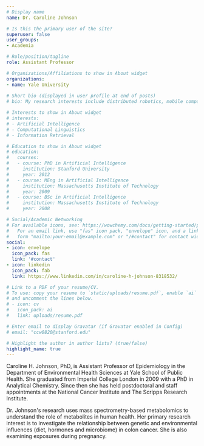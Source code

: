 ```yaml
---
# Display name
name: Dr. Caroline Johnson

# Is this the primary user of the site?
superuser: false
user_groups:
- Academia

# Role/position/tagline
role: Assistant Professor

# Organizations/Affiliations to show in About widget
organizations:
- name: Yale University
  
# Short bio (displayed in user profile at end of posts)
# bio: My research interests include distributed robotics, mobile computing and programmable matter.

# Interests to show in About widget
# interests:
# - Artificial Intelligence
# - Computational Linguistics
# - Information Retrieval

# Education to show in About widget
# education:
#   courses:
#   - course: PhD in Artificial Intelligence
#     institution: Stanford University
#     year: 2012
#   - course: MEng in Artificial Intelligence
#     institution: Massachusetts Institute of Technology
#     year: 2009
#   - course: BSc in Artificial Intelligence
#     institution: Massachusetts Institute of Technology
#     year: 2008

# Social/Academic Networking
# For available icons, see: https://wowchemy.com/docs/getting-started/page-builder/#icons
#   For an email link, use "fas" icon pack, "envelope" icon, and a link in the
#   form "mailto:your-email@example.com" or "/#contact" for contact widget.
social:
- icon: envelope
  icon_pack: fas
  link: '#contact'
- icon: linkedin
  icon_pack: fab
  link: https://www.linkedin.com/in/caroline-h-johnson-8318532/

# Link to a PDF of your resume/CV.
# To use: copy your resume to `static/uploads/resume.pdf`, enable `ai` icons in `params.toml`, 
# and uncomment the lines below.
# - icon: cv
#   icon_pack: ai
#   link: uploads/resume.pdf

# Enter email to display Gravatar (if Gravatar enabled in Config)
# email: "ccw0820@stanford.edu"

# Highlight the author in author lists? (true/false)
highlight_name: true
---
```


Caroline H. Johnson, PhD, is Assistant Professor of Epidemiology in the Department of Environmental Health Sciences at Yale School of Public Health. She graduated from Imperial College London in 2009 with a PhD in Analytical Chemistry. Since then she has held postdoctoral and staff appointments at the National Cancer Institute and The Scripps Research Institute.

Dr. Johnson's research uses mass spectrometry-based metabolomics to understand the role of metabolites in human health. Her primary research interest is to investigate the relationship between genetic and environmental influences (diet, hormones and microbiome) in colon cancer. She is also examining exposures during pregnancy.



